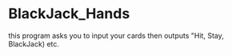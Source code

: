 # BlackJack_Hands

this program asks you to input your cards then outputs "Hit, Stay, BlackJack) etc.
